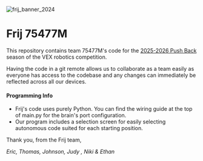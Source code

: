 ![frij_banner_2024](https://github.com/user-attachments/assets/ef1e64d9-b208-4d11-8f25-3c630737c4f0)

# Frij 75477M

This repository contains team 75477M's code for the [2025-2026 Push Back](https://www.youtube.com/watch?v=ocmONiVun9M) season of the VEX robotics competition.

Having the code in a git remote allows us to collaborate as a team easily as everyone has access to the codebase and any changes can immediately be reflected across all our devices.

#### Programming Info

- Frij's code uses purely Python. You can find the wiring guide at the top of main.py for the brain's port configuration.
- Our program includes a selection screen for easily selecting autonomous code suited for each starting position.

Thank you, from the Frij team,

_Eric, Thomas, Johnson, Judy , Niki & Ethan_
